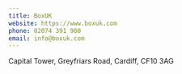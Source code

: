 ```yaml
---
title: BoxUK
website: https://www.boxuk.com
phone: 02074 391 900
email: info@boxuk.com
---
```

Capital Tower, 
Greyfriars Road, 
Cardiff,
CF10 3AG